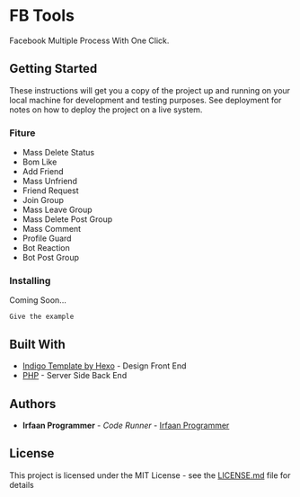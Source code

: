# FB Tools

Facebook Multiple Process With One Click.

## Getting Started

These instructions will get you a copy of the project up and running on your local machine for development and testing purposes. See deployment for notes on how to deploy the project on a live system.

### Fiture

* Mass Delete Status
* Bom Like
* Add Friend
* Mass Unfriend
* Friend Request
* Join Group
* Mass Leave Group
* Mass Delete Post Group
* Mass Comment
* Profile Guard
* Bot Reaction
* Bot Post Group

### Installing

Coming Soon...

```
Give the example
```

## Built With

* [Indigo Template by Hexo](https://github.com/yscoder/hexo-theme-indigo) - Design Front End
* [PHP](/) - Server Side Back End

## Authors

* **Irfaan Programmer** - *Code Runner* - [Irfaan Programmer](https://github.com/irfaanprogrammer)

## License

This project is licensed under the MIT License - see the [LICENSE.md](LICENSE.md) file for details

